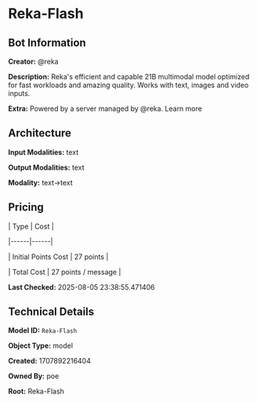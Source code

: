 # Reka-Flash

## Bot Information

**Creator:** @reka

**Description:** Reka's efficient and capable 21B multimodal model optimized for fast workloads and amazing quality. Works with text, images and video inputs.

**Extra:** Powered by a server managed by @reka. Learn more


## Architecture

**Input Modalities:** text

**Output Modalities:** text

**Modality:** text->text


## Pricing

| Type | Cost |

|------|------|

| Initial Points Cost | 27 points |

| Total Cost | 27 points / message |


**Last Checked:** 2025-08-05 23:38:55.471406


## Technical Details

**Model ID:** `Reka-Flash`

**Object Type:** model

**Created:** 1707892216404

**Owned By:** poe

**Root:** Reka-Flash
